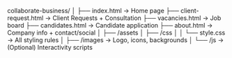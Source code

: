 collaborate-business/
│
├── index.html               → Home page
├── client-request.html      → Client Requests + Consultation
├── vacancies.html           → Job board
├── candidates.html          → Candidate application
├── about.html               → Company info + contact/social
│
├── /assets
│   ├── /css
│   │   └── style.css        → All styling rules
│   ├── /images              → Logo, icons, backgrounds
│   └── /js                  → (Optional) Interactivity scripts
